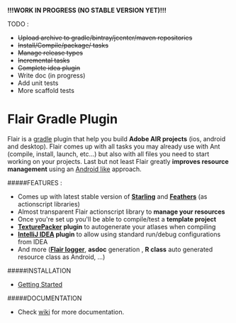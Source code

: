 **!!!WORK IN PROGRESS (NO STABLE VERSION YET)!!!**

TODO :
* ~~Upload archive to gradle/bintray/jcenter/maven repositories~~
* ~~Install/Compile/package/ tasks~~
* ~~Manage release types~~
* ~~Incremental tasks~~
* ~~Complete idea plugin~~
* Write doc (in progress)
* Add unit tests
* More scaffold tests

# Flair Gradle Plugin
Flair is a [gradle](http://gradle.org/) plugin that help you build **Adobe AIR projects** (ios, android and desktop). Flair comes up with all tasks you may already use with Ant (compile, install, launch, etc...) but also with all files you need to start working on your projects. Last but not least Flair greatly **improves resource management** using an [Android like](http://developer.android.com/guide/topics/resources/providing-resources.html) approach.

#####FEATURES :
* Comes up with latest stable version of **[Starling](https://github.com/Gamua/Starling-Framework)** and **[Feathers](https://github.com/BowlerHatLLC/feathers)** (as actionscript libraries)
* Almost transparent Flair actionscript library to **manage your resources**
* Once you're set up you'll be able to compile/test a **template project**
* **[TexturePacker](https://www.codeandweb.com/texturepacker) plugin** to autogenerate your atlases when compiling
* **[IntelliJ IDEA](https://www.jetbrains.com/idea/) plugin** to allow using standard run/debug configurations from IDEA
* And more ([**Flair logger**](https://github.com/SamYStudiO/flair-logger), **asdoc** generation , **R class** auto generated resource class as Android, ...)

#####INSTALLATION
* [Getting Started](https://github.com/SamYStudiO/flair-gradle-plugin/wiki/Getting-Started)

#####DOCUMENTATION
* Check [wiki](https://github.com/SamYStudiO/flair-gradle-plugin/wiki) for more documentation.

